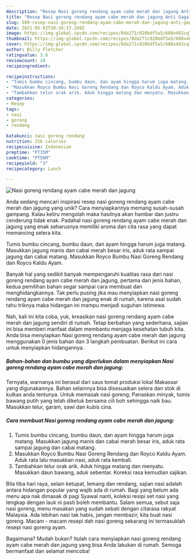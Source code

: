 ```yaml
---
description: "Resep Nasi goreng rendang ayam cabe merah dan jagung Anti Gagal"
title: "Resep Nasi goreng rendang ayam cabe merah dan jagung Anti Gagal"
slug: 589-resep-nasi-goreng-rendang-ayam-cabe-merah-dan-jagung-anti-gagal
date: 2021-05-01T20:34:17.249Z
image: https://img-global.cpcdn.com/recipes/8da271c928bdf5a5/680x482cq70/nasi-goreng-rendang-ayam-cabe-merah-dan-jagung-foto-resep-utama.jpg
thumbnail: https://img-global.cpcdn.com/recipes/8da271c928bdf5a5/680x482cq70/nasi-goreng-rendang-ayam-cabe-merah-dan-jagung-foto-resep-utama.jpg
cover: https://img-global.cpcdn.com/recipes/8da271c928bdf5a5/680x482cq70/nasi-goreng-rendang-ayam-cabe-merah-dan-jagung-foto-resep-utama.jpg
author: Billy Fletcher
ratingvalue: 3.6
reviewcount: 10
recipeingredient:

recipeinstructions:
- "Tumis bumbu cincang, bumbu daun, dan ayam hingga harum juga matang. Masukkan jagung manis dan cabai merah besar iris, aduk rata sampai jagung dan cabai matang."
- "Masukkan Royco Bumbu Nasi Goreng Rendang dan Royco Kaldu Ayam. Aduk rata lalu masukkan nasi, aduk rata kembali."
- "Tambahkan telur orak arik. Aduk hingga matang dan menyatu. Masukkan daun bawang, aduk sebentar. Koreksi rasa kemudian sajikan."
categories:
- Resep
tags:
- nasi
- goreng
- rendang

katakunci: nasi goreng rendang 
nutrition: 216 calories
recipecuisine: Indonesian
preptime: "PT35M"
cooktime: "PT56M"
recipeyield: "3"
recipecategory: Lunch

---
```



![Nasi goreng rendang ayam cabe merah dan jagung](https://img-global.cpcdn.com/recipes/8da271c928bdf5a5/680x482cq70/nasi-goreng-rendang-ayam-cabe-merah-dan-jagung-foto-resep-utama.jpg)

Anda sedang mencari inspirasi resep nasi goreng rendang ayam cabe merah dan jagung yang unik? Cara menyiapkannya memang susah-susah gampang. Kalau keliru mengolah maka hasilnya akan hambar dan justru cenderung tidak enak. Padahal nasi goreng rendang ayam cabe merah dan jagung yang enak seharusnya memiliki aroma dan cita rasa yang dapat memancing selera kita.

Tumis bumbu cincang, bumbu daun, dan ayam hingga harum juga matang. Masukkan jagung manis dan cabai merah besar iris, aduk rata sampai jagung dan cabai matang. Masukkan Royco Bumbu Nasi Goreng Rendang dan Royco Kaldu Ayam.

Banyak hal yang sedikit banyak mempengaruhi kualitas rasa dari nasi goreng rendang ayam cabe merah dan jagung, pertama dari jenis bahan, kedua pemilihan bahan segar sampai cara membuat dan menghidangkannya. Tak perlu pusing jika mau menyiapkan nasi goreng rendang ayam cabe merah dan jagung enak di rumah, karena asal sudah tahu triknya maka hidangan ini mampu menjadi suguhan istimewa.


Nah, kali ini kita coba, yuk, kreasikan nasi goreng rendang ayam cabe merah dan jagung sendiri di rumah. Tetap berbahan yang sederhana, sajian ini bisa memberi manfaat dalam membantu menjaga kesehatan tubuh kita. Anda bisa menyiapkan Nasi goreng rendang ayam cabe merah dan jagung menggunakan 0 jenis bahan dan 3 langkah pembuatan. Berikut ini cara untuk menyiapkan hidangannya.

<!--inarticleads1-->

##### Bahan-bahan dan bumbu yang diperlukan dalam menyiapkan Nasi goreng rendang ayam cabe merah dan jagung:



Ternyata, warnanya ini berasal dari saus tomat produksi lokal Makassar yang digunakannya. Bahan selainnya bisa disesuaikan selera dan stok di kulkas anda tentunya. Untuk memasak nasi goreng; Panaskan minyak, tumis bawang putih yang telah diketuk bersama cili boh sehingga naik bau. Masukkan telur, garam, sawi dan kubis cina. 

<!--inarticleads2-->

##### Cara membuat Nasi goreng rendang ayam cabe merah dan jagung:

1. Tumis bumbu cincang, bumbu daun, dan ayam hingga harum juga matang. Masukkan jagung manis dan cabai merah besar iris, aduk rata sampai jagung dan cabai matang.
1. Masukkan Royco Bumbu Nasi Goreng Rendang dan Royco Kaldu Ayam. Aduk rata lalu masukkan nasi, aduk rata kembali.
1. Tambahkan telur orak arik. Aduk hingga matang dan menyatu. Masukkan daun bawang, aduk sebentar. Koreksi rasa kemudian sajikan.


Bila tiba hari raya, selain ketupat, lemang dan rendang, sajian nasi adalah antara hidangan popular yang wajib ada di rumah. Bagi yang belum ada menu apa nak dimasak di pagi Syawal nanti, koleksi resipi set nasi yang lengkap dengan lauk ni pasti boleh membantu. Salam semua, sebut saja nasi goreng, menu masakan yang sudah sebati dengan citarasa rakyat Malaysia. Ada lebihan nasi tak habis, jangan membazir, kita buat nasi goreng. Macam - macam resepi dah nasi goreng sekarang ini termasuklah resepi nasi goreng ayam. 

Bagaimana? Mudah bukan? Itulah cara menyiapkan nasi goreng rendang ayam cabe merah dan jagung yang bisa Anda lakukan di rumah. Semoga bermanfaat dan selamat mencoba!
